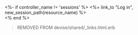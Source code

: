 <%- if controller_name != 'sessions' %>
  <%= link_to "Log in", new_session_path(resource_name) %><br />
<% end %>

> REMOVED FROM devise/shared/_links.html.erb